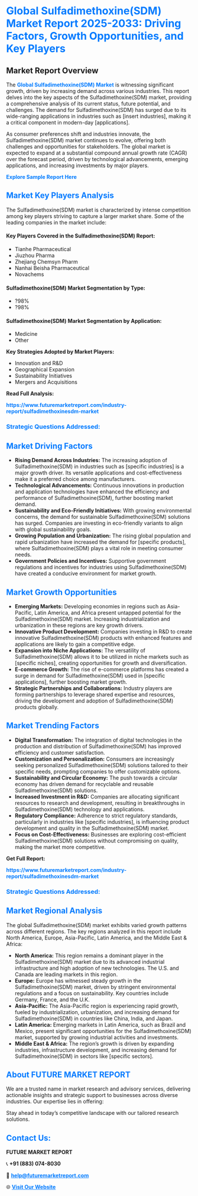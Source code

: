 <h1 style="color: #007BFF;">Global Sulfadimethoxine(SDM) Market Report 2025-2033: Driving Factors, Growth Opportunities, and Key Players</h1>

<section id="overview">
<h2>Market Report Overview</h2>
<p>The <a href="https://www.futuremarketreport.com/industry-report/sulfadimethoxinesdm-market" style="color: #007BFF; text-decoration: none;"><strong>Global Sulfadimethoxine(SDM) Market</strong></a> is witnessing significant growth, driven by increasing demand across various industries. This report delves into the key aspects of the Sulfadimethoxine(SDM) market, providing a comprehensive analysis of its current status, future potential, and challenges. The demand for Sulfadimethoxine(SDM) has surged due to its wide-ranging applications in industries such as [insert industries], making it a critical component in modern-day [applications].</p>
<p>As consumer preferences shift and industries innovate, the Sulfadimethoxine(SDM) market continues to evolve, offering both challenges and opportunities for stakeholders. The global market is expected to expand at a substantial compound annual growth rate (CAGR) over the forecast period, driven by technological advancements, emerging applications, and increasing investments by major players.</p>
</section>

<section id="overview">
<p><a href="https://www.futuremarketreport.com/request-sample/reportId=108371" style="color: #007BFF; text-decoration: none;"><strong>Explore Sample Report Here</strong></a></p>
</section>

<section id="key-players">
<h2 style="color: #007BFF;">Market Key Players Analysis</h2>
<p>The Sulfadimethoxine(SDM) market is characterized by intense competition among key players striving to capture a larger market share. Some of the leading companies in the market include:</p>
<h4>Key Players Covered in the Sulfadimethoxine(SDM) Report:</h4>
<ul><li>Tianhe Pharmaceutical</li><li>Jiuzhou Pharma</li><li>Zhejiang Chemsyn Pharm</li><li>Nanhai Beisha Pharmaceutical</li><li>Novachems</li></ul>
<h4>Sulfadimethoxine(SDM) Market Segmentation by Type:</h4>
<ul><li>?98%</li><li>?98%</li></ul>

<h4>Sulfadimethoxine(SDM) Market Segmentation by Application:</h4>
<ul><li>Medicine</li><li>Other</li></ul>
<p><strong>Key Strategies Adopted by Market Players:</strong></p>
<ul>
<li>Innovation and R&D</li>
<li>Geographical Expansion</li>
<li>Sustainability Initiatives</li>
<li>Mergers and Acquisitions</li>
</ul>
</section>

<section>
<p><strong>Read Full Analysis: </strong></p><a href="https://www.futuremarketreport.com/industry-report/sulfadimethoxinesdm-market" style="color: #007BFF; text-decoration: none;"><strong>https://www.futuremarketreport.com/industry-report/sulfadimethoxinesdm-market</strong></a>
<h3 style="color: #007BFF;">Strategic Questions Addressed:</h3>
</section>

<section id="driving-factors">
<h2 style="color: #007BFF;">Market Driving Factors</h2>
<ul>
<li><strong>Rising Demand Across Industries:</strong> The increasing adoption of Sulfadimethoxine(SDM) in industries such as [specific industries] is a major growth driver. Its versatile applications and cost-effectiveness make it a preferred choice among manufacturers.</li>
<li><strong>Technological Advancements:</strong> Continuous innovations in production and application technologies have enhanced the efficiency and performance of Sulfadimethoxine(SDM), further boosting market demand.</li>
<li><strong>Sustainability and Eco-Friendly Initiatives:</strong> With growing environmental concerns, the demand for sustainable Sulfadimethoxine(SDM) solutions has surged. Companies are investing in eco-friendly variants to align with global sustainability goals.</li>
<li><strong>Growing Population and Urbanization:</strong> The rising global population and rapid urbanization have increased the demand for [specific products], where Sulfadimethoxine(SDM) plays a vital role in meeting consumer needs.</li>
<li><strong>Government Policies and Incentives:</strong> Supportive government regulations and incentives for industries using Sulfadimethoxine(SDM) have created a conducive environment for market growth.</li>
</ul>
</section>

<section id="growth-opportunities">
<h2 style="color: #007BFF;">Market Growth Opportunities</h2>
<ul>
<li><strong>Emerging Markets:</strong> Developing economies in regions such as Asia-Pacific, Latin America, and Africa present untapped potential for the Sulfadimethoxine(SDM) market. Increasing industrialization and urbanization in these regions are key growth drivers.</li>
<li><strong>Innovative Product Development:</strong> Companies investing in R&D to create innovative Sulfadimethoxine(SDM) products with enhanced features and applications are likely to gain a competitive edge.</li>
<li><strong>Expansion into Niche Applications:</strong> The versatility of Sulfadimethoxine(SDM) allows it to be utilized in niche markets such as [specific niches], creating opportunities for growth and diversification.</li>
<li><strong>E-commerce Growth:</strong> The rise of e-commerce platforms has created a surge in demand for Sulfadimethoxine(SDM) used in [specific applications], further boosting market growth.</li>
<li><strong>Strategic Partnerships and Collaborations:</strong> Industry players are forming partnerships to leverage shared expertise and resources, driving the development and adoption of Sulfadimethoxine(SDM) products globally.</li>
</ul>
</section>

<section id="trending-factors">
<h2 style="color: #007BFF;">Market Trending Factors</h2>
<ul>
<li><strong>Digital Transformation:</strong> The integration of digital technologies in the production and distribution of Sulfadimethoxine(SDM) has improved efficiency and customer satisfaction.</li>
<li><strong>Customization and Personalization:</strong> Consumers are increasingly seeking personalized Sulfadimethoxine(SDM) solutions tailored to their specific needs, prompting companies to offer customizable options.</li>
<li><strong>Sustainability and Circular Economy:</strong> The push towards a circular economy has driven demand for recyclable and reusable Sulfadimethoxine(SDM) solutions.</li>
<li><strong>Increased Investment in R&D:</strong> Companies are allocating significant resources to research and development, resulting in breakthroughs in Sulfadimethoxine(SDM) technology and applications.</li>
<li><strong>Regulatory Compliance:</strong> Adherence to strict regulatory standards, particularly in industries like [specific industries], is influencing product development and quality in the Sulfadimethoxine(SDM) market.</li>
<li><strong>Focus on Cost-Effectiveness:</strong> Businesses are exploring cost-efficient Sulfadimethoxine(SDM) solutions without compromising on quality, making the market more competitive.</li>
</ul>
</section>

<section>
<p><strong>Get Full Report: </strong></p><a href="https://www.futuremarketreport.com/industry-report/sulfadimethoxinesdm-market" style="color: #007BFF; text-decoration: none;"><strong>https://www.futuremarketreport.com/industry-report/sulfadimethoxinesdm-market</strong></a>
<h3 style="color: #007BFF;">Strategic Questions Addressed:</h3>
</section>


<section id="regional-analysis">
<h2 style="color: #007BFF;">Market Regional Analysis</h2>
<p>The global Sulfadimethoxine(SDM) market exhibits varied growth patterns across different regions. The key regions analyzed in this report include North America, Europe, Asia-Pacific, Latin America, and the Middle East & Africa:</p>
<ul>
<li><strong>North America:</strong> This region remains a dominant player in the Sulfadimethoxine(SDM) market due to its advanced industrial infrastructure and high adoption of new technologies. The U.S. and Canada are leading markets in this region.</li>
<li><strong>Europe:</strong> Europe has witnessed steady growth in the Sulfadimethoxine(SDM) market, driven by stringent environmental regulations and a focus on sustainability. Key countries include Germany, France, and the U.K.</li>
<li><strong>Asia-Pacific:</strong> The Asia-Pacific region is experiencing rapid growth, fueled by industrialization, urbanization, and increasing demand for Sulfadimethoxine(SDM) in countries like China, India, and Japan.</li>
<li><strong>Latin America:</strong> Emerging markets in Latin America, such as Brazil and Mexico, present significant opportunities for the Sulfadimethoxine(SDM) market, supported by growing industrial activities and investments.</li>
<li><strong>Middle East & Africa:</strong> The region’s growth is driven by expanding industries, infrastructure development, and increasing demand for Sulfadimethoxine(SDM) in sectors like [specific sectors].</li>
</ul>
</section>

<footer>
<h2 style="color: #007BFF;">About FUTURE MARKET REPORT</h2>
<p>We are a trusted name in market research and advisory services, delivering actionable insights and strategic support to businesses across diverse industries. Our expertise lies in offering:</p>

<p>Stay ahead in today’s competitive landscape with our tailored research solutions.</p>

<h2 style="color: #007BFF;">Contact Us:</h2>
<p><strong>FUTURE MARKET REPORT</strong></p>
<p>📞 <strong>+91 (883) 074-8030</strong></p>
<p>📧 <strong><a href="mailto:help@futuremarketreport.com" style="color: #007BFF;">help@futuremarketreport.com</a></strong></p>
<p>🌐 <strong><a href="https://www.futuremarketreport.com/" style="color: #007BFF;">Visit Our Website</a></strong></p>
</footer>